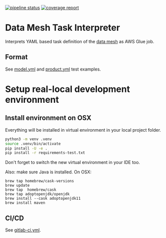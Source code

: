 [![pipeline status](https://gitlab.aws.dev/aws-sa-dach/teams/dnb/data-mesh-task-interpreter/badges/master/pipeline.svg)](https://gitlab.aws.dev/aws-sa-dach/teams/dnb/data-mesh-task-interpreter/-/commits/master)
[![coverage report](https://gitlab.aws.dev/aws-sa-dach/teams/dnb/data-mesh-task-interpreter/badges/master/coverage.svg)](https://gitlab.aws.dev/aws-sa-dach/teams/dnb/data-mesh-task-interpreter/-/commits/master)

# Data Mesh Task Interpreter

Interprets YAML based task definition of the [data mesh](https://gitlab.aws.dev/aws-sa-dach/teams/dnb/data-mesh-solution) as AWS Glue job.

## Format

See [model.yml](deprecated_ts/interpreters/model.yml) and [product.yml](deprecated_ts/interpreters/product.yml)
test examples.

# Setup real-local development environment

## Install environment on OSX

Everything will be installed in virtual environment in your local project folder.

```bash
python3 -m venv .venv
source .venv/bin/activate
pip install -U -e .
pip install -r requirements-test.txt
```
Don't forget to switch the new virtual environment in your IDE too.

Also: make sure Java is installed. On OSX:
```
brew tap homebrew/cask-versions
brew update
brew tap  homebrew/cask
brew tap adoptopenjdk/openjdk
brew install --cask adoptopenjdk11
brew install maven
```



## CI/CD

See [gitlab-ci.yml](.gitlab-ci.yml).